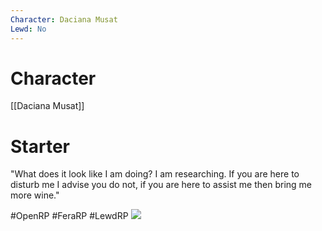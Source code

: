```yaml
---
Character: Daciana Musat
Lewd: No
---
```

# Character
[[Daciana Musat]]

# Starter
"What does it look like I am doing? I am researching. If you are here to disturb me I advise you do not, if you are here to assist me then bring me more wine."


  

#OpenRP #FeraRP #LewdRP 
![](91647642da7a5a6bac09569526854cd9.jpg)